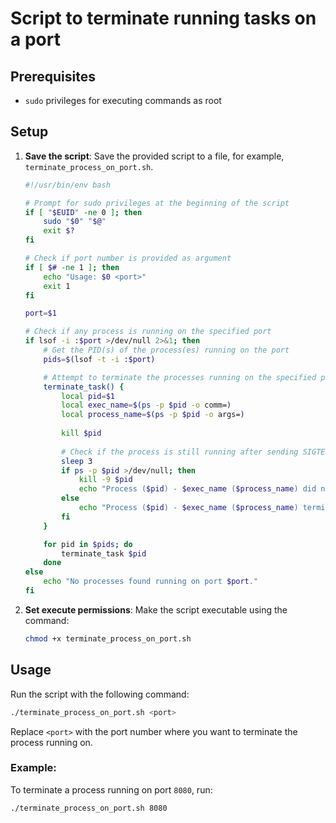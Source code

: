 # Script to terminate running tasks on a port
## Prerequisites
- `sudo` privileges for executing commands as root

## Setup
1. **Save the script**: Save the provided script to a file, for example, `terminate_process_on_port.sh`.

    ```bash
    #!/usr/bin/env bash

    # Prompt for sudo privileges at the beginning of the script
    if [ "$EUID" -ne 0 ]; then
        sudo "$0" "$@"
        exit $?
    fi

    # Check if port number is provided as argument
    if [ $# -ne 1 ]; then
        echo "Usage: $0 <port>"
        exit 1
    fi

    port=$1

    # Check if any process is running on the specified port
    if lsof -i :$port >/dev/null 2>&1; then
        # Get the PID(s) of the process(es) running on the port
        pids=$(lsof -t -i :$port)

        # Attempt to terminate the processes running on the specified port
        terminate_task() {
            local pid=$1
            local exec_name=$(ps -p $pid -o comm=)
            local process_name=$(ps -p $pid -o args=)
            
            kill $pid
            
            # Check if the process is still running after sending SIGTERM
            sleep 3
            if ps -p $pid >/dev/null; then
                kill -9 $pid
                echo "Process ($pid) - $exec_name ($process_name) did not terminate after SIGTERM and was forcefully killed with SIGKILL."
            else
                echo "Process ($pid) - $exec_name ($process_name) terminated successfully."
            fi
        }

        for pid in $pids; do
            terminate_task $pid
        done
    else
        echo "No processes found running on port $port."
    fi
    ```

2. **Set execute permissions**: Make the script executable using the command:
    ```bash
    chmod +x terminate_process_on_port.sh
    ```

## Usage
Run the script with the following command:
```bash
./terminate_process_on_port.sh <port>
```
Replace `<port>` with the port number where you want to terminate the process running on.

### Example:
To terminate a process running on port `8080`, run:
```bash
./terminate_process_on_port.sh 8080
```